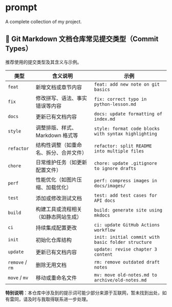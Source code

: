 # prompt

A complete collection of my project.

## 📝 Git Markdown 文档仓库常见提交类型（Commit Types）

推荐使用的提交类型及其含义与示例。

| 类型         | 含义说明                                       | 示例                                               |
|--------------|------------------------------------------------|----------------------------------------------------|
| `feat`       | 新增文档或章节内容                             | `feat: add new note on git basics`                 |
| `fix`        | 修改拼写、语法、事实错误等内容                 | `fix: correct typo in python-lesson.md`            |
| `docs`       | 更新已有文档内容                               | `docs: update formatting of index.md`              |
| `style`      | 调整排版、样式、Markdown 格式等                | `style: format code blocks with syntax highlighting` |
| `refactor`   | 结构性调整（如重命名、拆分、合并文件）         | `refactor: split README into multiple files`       |
| `chore`      | 日常维护任务（如更新配置文件）                 | `chore: update .gitignore to ignore drafts`        |
| `perf`       | 性能优化（如图片压缩、加载优化）               | `perf: compress images in docs/images/`            |
| `test`       | 添加或修改测试文档                             | `test: add test cases for API docs`                |
| `build`      | 构建工具或流程相关（如静态网站生成）           | `build: generate site using mkdocs`                |
| `ci`         | 持续集成配置更改                               | `ci: update GitHub Actions workflow`               |
| `init`       | 初始化仓库结构                                 | `init: initial commit with basic folder structure` |
| `update`     | 更新已有文档内容                               | `update: revise chapter 3 content`                 |
| `remove` / `rm` | 删除无用文档                                | `rm: remove outdated draft notes`                  |
| `move` / `mv`   | 移动或重命名文件                              | `mv: move old-notes.md to archive/old-notes.md`    |

**特别说明**：本仓库中涉及到的提示词可能少部分来源于互联网，暂未找到出处，如有雷同，请及时与我取得联系进一步处理。

